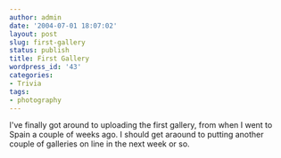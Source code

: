 ```yaml
---
author: admin
date: '2004-07-01 18:07:02'
layout: post
slug: first-gallery
status: publish
title: First Gallery
wordpress_id: '43'
categories:
- Trivia
tags:
- photography
---
```


I've finally got around to uploading the first gallery, from when I went
to Spain a couple of weeks ago. I should get araound to putting another
couple of galleries on line in the next week or so.
